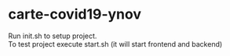 # carte-covid19-ynov
Run init.sh to setup project.  
To test project execute start.sh (it will start frontend and backend)
